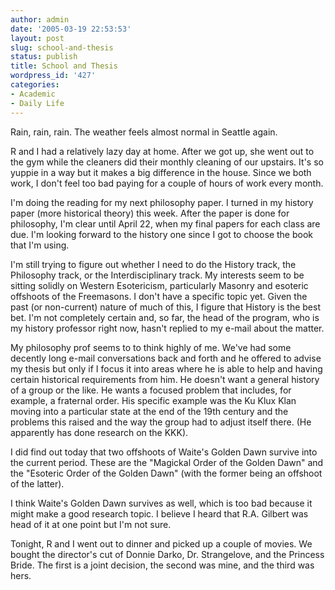 ```yaml
---
author: admin
date: '2005-03-19 22:53:53'
layout: post
slug: school-and-thesis
status: publish
title: School and Thesis
wordpress_id: '427'
categories:
- Academic
- Daily Life
---
```


Rain, rain, rain. The weather feels almost normal in Seattle again.

R and I had a relatively lazy day at home. After we got up, she went out
to the gym while the cleaners did their monthly cleaning of our
upstairs. It's so yuppie in a way but it makes a big difference in the
house. Since we both work, I don't feel too bad paying for a couple of
hours of work every month.

I'm doing the reading for my next philosophy paper. I turned in my
history paper (more historical theory) this week. After the paper is
done for philosophy, I'm clear until April 22, when my final papers for
each class are due. I'm looking forward to the history one since I got
to choose the book that I'm using.

I'm still trying to figure out whether I need to do the History track,
the Philosophy track, or the Interdisciplinary track. My interests seem
to be sitting solidly on Western Esotericism, particularly Masonry and
esoteric offshoots of the Freemasons. I don't have a specific topic yet.
Given the past (or non-current) nature of much of this, I figure that
History is the best bet. I'm not completely certain and, so far, the
head of the program, who is my history professor right now, hasn't
replied to my e-mail about the matter.

My philosophy prof seems to to think highly of me. We've had some
decently long e-mail conversations back and forth and he offered to
advise my thesis but only if I focus it into areas where he is able to
help and having certain historical requirements from him. He doesn't
want a general history of a group or the like. He wants a focused
problem that includes, for example, a fraternal order. His specific
example was the Ku Klux Klan moving into a particular state at the end
of the 19th century and the problems this raised and the way the group
had to adjust itself there. (He apparently has done research on the
KKK).

I did find out today that two offshoots of Waite's Golden Dawn survive
into the current period. These are the "Magickal Order of the Golden
Dawn" and the "Esoteric Order of the Golden Dawn" (with the former being
an offshoot of the latter).

I think Waite's Golden Dawn survives as well, which is too bad because
it might make a good research topic. I believe I heard that R.A. Gilbert
was head of it at one point but I'm not sure.

Tonight, R and I went out to dinner and picked up a couple of movies. We
bought the director's cut of Donnie Darko, Dr. Strangelove, and the
Princess Bride. The first is a joint decision, the second was mine, and
the third was hers.
